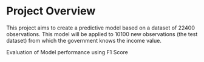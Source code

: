 # Project Overview

This project aims to create a predictive model based on a dataset of 22400 observations. This model will be applied to 10100 new observations (the test dataset) from which the government knows the income value.

Evaluation of Model performance using F1 Score
